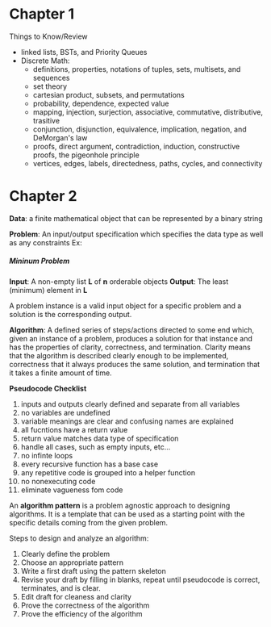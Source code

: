 # Chapter 1

Things to Know/Review
- linked lists, BSTs, and Priority Queues
- Discrete Math: 
	- definitions, properties, notations of tuples, sets, multisets, and sequences
	- set theory
	- cartesian product, subsets, and permutations
	- probability, dependence, expected value
	- mapping, injection, surjection, associative, commutative, distributive, trasitive
	- conjunction, disjunction, equivalence, implication, negation, and DeMorgan's law
	- proofs, direct argument, contradiction, induction, constructive proofs, the pigeonhole principle
	- vertices, edges, labels, directedness, paths, cycles, and connectivity

# Chapter 2

**Data**: a finite mathematical object that can be represented by a binary string

**Problem**: An input/output specification which specifies the data type as well as any constraints
Ex:
##### Mininum Problem
**Input**: A non-empty list **L** of **n** orderable objects
**Output**: The least (minimum) element in **L**

A problem instance is a valid input object for a specific problem and a solution is the corresponding output.

**Algorithm**: A defined series of steps/actions directed to some end which, given an instance of a problem, produces a solution for that instance and has the properties of clarity, correctness, and termination. Clarity means that the algorithm is described clearly enough to be implemented, correctness that it always produces the same solution, and termination that it takes a finite amount of time.

**Pseudocode Checklist**
1. inputs and outputs clearly defined and separate from all variables
2. no variables are undefined
3. variable meanings are clear and confusing names are explained
4. all fucntions have a return value
5. return value matches data type of specification
6. handle all cases, such as empty inputs, etc...
7. no infinte loops
8. every recursive function has a base case
9. any repetitive code is grouped into a helper function
10. no nonexecuting code
11. eliminate vagueness fom code

An **algorithm pattern** is a problem agnostic approach to designing algorithms. It is a template that can be used as a starting point with the specific details coming from the given problem.

Steps to design and analyze an algorithm:
1. Clearly define the problem
2. Choose an appropriate pattern
3. Write a first draft using the pattern skeleton
4. Revise your draft by filling in blanks, repeat until pseudocode is correct, terminates, and is clear.
5. Edit draft for cleaness and clarity
6. Prove the correctness of the algorithm
7. Prove the efficiency of the algorithm

